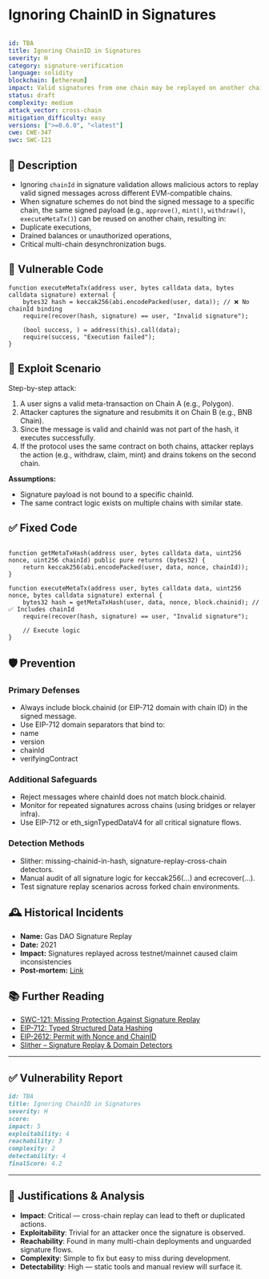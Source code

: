 # Ignoring ChainID in Signatures

```YAML

id: TBA
title: Ignoring ChainID in Signatures 
severity: H
category: signature-verification
language: solidity
blockchain: [ethereum]
impact: Valid signatures from one chain may be replayed on another chain
status: draft
complexity: medium
attack_vector: cross-chain
mitigation_difficulty: easy
versions: [">=0.6.0", "<latest"]
cwe: CWE-347
swc: SWC-121

```

## 📝 Description

- Ignoring `chainId` in signature validation allows malicious actors to replay valid signed messages across different EVM-compatible chains. 
- When signature schemes do not bind the signed message to a specific chain, the same signed payload (e.g., `approve()`, `mint()`, `withdraw()`, `executeMetaTx()`) can be reused on another chain, resulting in:
- Duplicate executions,
- Drained balances or unauthorized operations,
- Critical multi-chain desynchronization bugs.

## 🚨 Vulnerable Code

```solidity
function executeMetaTx(address user, bytes calldata data, bytes calldata signature) external {
    bytes32 hash = keccak256(abi.encodePacked(user, data)); // ❌ No chainId binding
    require(recover(hash, signature) == user, "Invalid signature");

    (bool success, ) = address(this).call(data);
    require(success, "Execution failed");
}

```

## 🧪 Exploit Scenario

Step-by-step attack:

1. A user signs a valid meta-transaction on Chain A (e.g., Polygon).
2. Attacker captures the signature and resubmits it on Chain B (e.g., BNB Chain).
3. Since the message is valid and chainId was not part of the hash, it executes successfully.
4. If the protocol uses the same contract on both chains, attacker replays the action (e.g., withdraw, claim, mint) and drains tokens on the second chain.

**Assumptions:**

- Signature payload is not bound to a specific chainId.
- The same contract logic exists on multiple chains with similar state.

## ✅ Fixed Code

```solidity

function getMetaTxHash(address user, bytes calldata data, uint256 nonce, uint256 chainId) public pure returns (bytes32) {
    return keccak256(abi.encodePacked(user, data, nonce, chainId));
}

function executeMetaTx(address user, bytes calldata data, uint256 nonce, bytes calldata signature) external {
    bytes32 hash = getMetaTxHash(user, data, nonce, block.chainid); // ✅ Includes chainId
    require(recover(hash, signature) == user, "Invalid signature");

    // Execute logic
}

```


## 🛡️ Prevention

### Primary Defenses

- Always include block.chainid (or EIP-712 domain with chain ID) in the signed message.
- Use EIP-712 domain separators that bind to:
- name
- version
- chainId
- verifyingContract

### Additional Safeguards

- Reject messages where chainId does not match block.chainid.
- Monitor for repeated signatures across chains (using bridges or relayer infra).
- Use EIP-712 or eth_signTypedDataV4 for all critical signature flows.

### Detection Methods

- Slither: missing-chainid-in-hash, signature-replay-cross-chain detectors.
- Manual audit of all signature logic for keccak256(...) and ecrecover(...).
- Test signature replay scenarios across forked chain environments.

## 🕰️ Historical Incidents

- **Name:** Gas DAO Signature Replay 
- **Date:** 2021 
- **Impact:** Signatures replayed across testnet/mainnet caused claim inconsistencies 
- **Post-mortem:** [Link](https://gasdao.medium.com/) 



## 📚 Further Reading

- [SWC-121: Missing Protection Against Signature Replay](https://swcregistry.io/docs/SWC-121) 
- [EIP-712: Typed Structured Data Hashing](https://eips.ethereum.org/EIPS/eip-712) 
- [EIP-2612: Permit with Nonce and ChainID](https://eips.ethereum.org/EIPS/eip-2612) 
- [Slither – Signature Replay & Domain Detectors](https://github.com/crytic/slither) 

---
## ✅ Vulnerability Report 


```markdown
id: TBA
title: Ignoring ChainID in Signatures 
severity: H
score:
impact: 5         
exploitability: 4 
reachability: 3   
complexity: 2     
detectability: 4  
finalScore: 4.2


```


---

## 📄 Justifications & Analysis

- **Impact**: Critical — cross-chain replay can lead to theft or duplicated actions.
- **Exploitability**: Trivial for an attacker once the signature is observed.
- **Reachability**: Found in many multi-chain deployments and unguarded signature flows.
- **Complexity**: Simple to fix but easy to miss during development.
- **Detectability**: High — static tools and manual review will surface it.